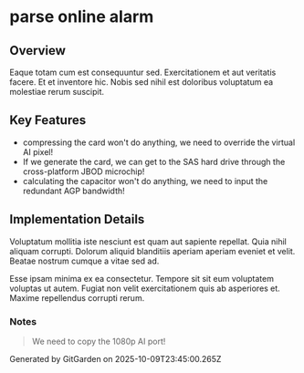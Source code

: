 # parse online alarm

## Overview
Eaque totam cum est consequuntur sed. Exercitationem et aut veritatis facere. Et et inventore hic. Nobis sed nihil est doloribus voluptatum ea molestiae rerum suscipit.

## Key Features
- compressing the card won't do anything, we need to override the virtual AI pixel!
- If we generate the card, we can get to the SAS hard drive through the cross-platform JBOD microchip!
- calculating the capacitor won't do anything, we need to input the redundant AGP bandwidth!

## Implementation Details
Voluptatum mollitia iste nesciunt est quam aut sapiente repellat. Quia nihil aliquam corrupti. Dolorum aliquid blanditiis aperiam aperiam eveniet et velit. Beatae nostrum cumque a vitae sed ad.
 Esse ipsam minima ex ea consectetur. Tempore sit sit eum voluptatem voluptas ut autem. Fugiat non velit exercitationem quis ab asperiores et. Maxime repellendus corrupti rerum.

### Notes
> We need to copy the 1080p AI port!

Generated by GitGarden on 2025-10-09T23:45:00.265Z